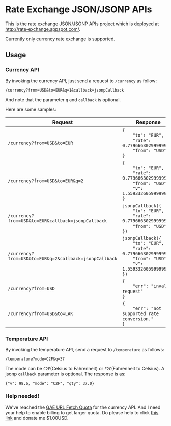 Rate Exchange JSON/JSONP APIs
=============================

This is the rate exchange JSON/JSONP APIs project which is deployed at http://rate-exchange.appspot.com/.

Currently only currency rate exchange is supported.

Usage
----

### Currency API

By invoking the currency API, just send a request to `/currency` as follow:

    /currency?from=USD&to=EUR&q=1&callback=jsonpCallback

And note that the parameter `q` and `callback` is optional.

Here are some samples:

| Request |Response|
|---------|--------|
| `/currency?from=USD&to=EUR` | <code>{<br />&nbsp;&nbsp;&nbsp;&nbsp;"to": "EUR",<br />&nbsp;&nbsp;&nbsp;&nbsp;"rate": 0.77966630299999995,<br />&nbsp;&nbsp;&nbsp;&nbsp;"from": "USD"<br />}</code> |
| `/currency?from=USD&to=EUR&q=2` | <code>{<br />&nbsp;&nbsp;&nbsp;&nbsp;"to": "EUR",<br />&nbsp;&nbsp;&nbsp;&nbsp;"rate": 0.77966630299999995,<br />&nbsp;&nbsp;&nbsp;&nbsp;"from": "USD",<br />&nbsp;&nbsp;&nbsp;&nbsp;"v": 1.5593326059999999<br/>}</code> |
| `/currency?from=USD&to=EUR&callback=jsonpCallback` | <code>jsonpCallback({<br />&nbsp;&nbsp;&nbsp;&nbsp;"to": "EUR",<br />&nbsp;&nbsp;&nbsp;&nbsp;"rate": 0.77966630299999995,<br />&nbsp;&nbsp;&nbsp;&nbsp;"from": "USD"<br />})</code> |
| `/currency?from=USD&to=EUR&q=2&callback=jsonpCallback` | <code>jsonpCallback({<br />&nbsp;&nbsp;&nbsp;&nbsp;"to": "EUR",<br />&nbsp;&nbsp;&nbsp;&nbsp;"rate": 0.77966630299999995,<br />&nbsp;&nbsp;&nbsp;&nbsp;"from": "USD",<br />&nbsp;&nbsp;&nbsp;&nbsp;"v": 1.5593326059999999<br />})</code> |
| `/currency?from=USD` | <code>{<br />&nbsp;&nbsp;&nbsp;&nbsp;"err": "invalid request"<br />}</code> |
| `/currency?from=USD&to=LAK` | <code>{<br />&nbsp;&nbsp;&nbsp;&nbsp;"err": "not supported rate conversion."<br />}</code> |

### Temperature API

By invoking the temperature API, send a request to `/temperature` as follows:

    /temperature?mode=C2F&q=37

The mode can be `C2F`(Celsius to Fahrenheit) or `F2C`(Fahrenheit to Celsius). A jsonp `callback` parameter is optional. The response is as:

    {"v": 98.6, "mode": "C2F", "qty": 37.0}

### Help needed!

We've reached the [GAE URL Fetch Quota](https://developers.google.com/appengine/docs/quotas#UrlFetch) for the currency API.
And I need your help to enable billing to get larger quota. Do please help to click [this link](http://ko-fi.com?i=8d071856392d304) and donate me $1.00USD.
